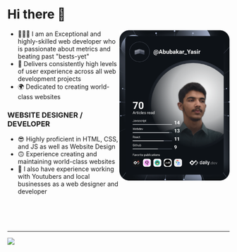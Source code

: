 # Hi there 👋
<a href="https://app.daily.dev/Abubakar_Yasir"><img src="https://github.com/AbubakarYasir/AbubakarYasir/blob/main/devcard.svg" align="right" width="250" alt="Abubakar Yasir's Dev Card"/></a>

- 👨🏻‍💻 I am an Exceptional and highly-skilled web developer who is passionate about metrics and beating past "bests-yet"
- 👤 Delivers consistently high levels of user experience across all web development projects
- 🌍 Dedicated to creating world-class websites

### WEBSITE DESIGNER / DEVELOPER

- 😎 Highly proficient in HTML, CSS, and JS
as well as Website Design
- 🙃 Experience creating and maintaining world-class websites
- 💼 I also have experience working with Youtubers and local businesses as a web designer and developer
\
&nbsp;
\
&nbsp;
\
&nbsp;
\
&nbsp;

---

<!--START_SECTION:waka-->
<!--END_SECTION:waka-->

<img align="left" height="150px" src="https://github-readme-stats.vercel.app/api/top-langs/?username=AbubakarYasir&layout=compact" />
<link rel="stylesheet" href="main.css">

